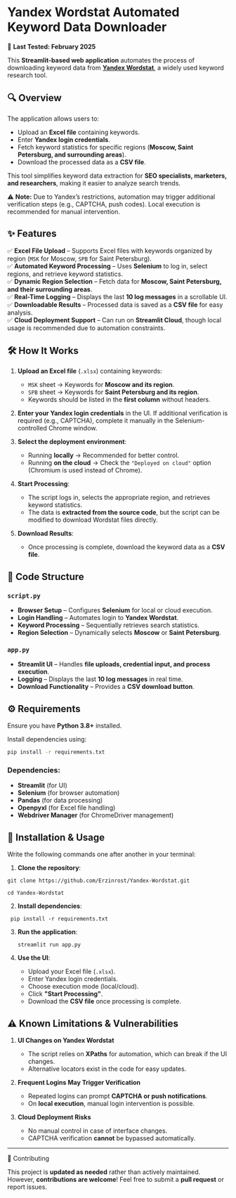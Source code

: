 # Yandex Wordstat Automated Keyword Data Downloader

🚀 **Last Tested: February 2025**

This **Streamlit-based web application** automates the process of downloading keyword data from [**Yandex Wordstat**](https://wordstat.yandex.ru/), a widely used keyword research tool. 

## 🔍 Overview

The application allows users to:

- Upload an **Excel file** containing keywords.
- Enter **Yandex login credentials**.
- Fetch keyword statistics for specific regions (**Moscow, Saint Petersburg, and surrounding areas**).
- Download the processed data as a **CSV file**.

This tool simplifies keyword data extraction for **SEO specialists, marketers, and researchers**, making it easier to analyze search trends.

⚠️ **Note:** Due to Yandex’s restrictions, automation may trigger additional verification steps (e.g., CAPTCHA, push codes). Local execution is recommended for manual intervention.

## ✨ Features

✅ **Excel File Upload** – Supports Excel files with keywords organized by region (`MSK` for Moscow, `SPB` for Saint Petersburg).  
✅ **Automated Keyword Processing** – Uses **Selenium** to log in, select regions, and retrieve keyword statistics.  
✅ **Dynamic Region Selection** – Fetch data for **Moscow, Saint Petersburg, and their surrounding areas**.  
✅ **Real-Time Logging** – Displays the last **10 log messages** in a scrollable UI.  
✅ **Downloadable Results** – Processed data is saved as a **CSV file** for easy analysis.  
✅ **Cloud Deployment Support** – Can run on **Streamlit Cloud**, though local usage is recommended due to automation constraints.

## 🛠 How It Works

1. **Upload an Excel file** (`.xlsx`) containing keywords:
   - `MSK` sheet → Keywords for **Moscow and its region**.
   - `SPB` sheet → Keywords for **Saint Petersburg and its region**.
   - Keywords should be listed in the **first column** without headers.
   
2. **Enter your Yandex login credentials** in the UI. If additional verification is required (e.g., CAPTCHA), complete it manually in the Selenium-controlled Chrome window.

3. **Select the deployment environment**:
   - Running **locally** → Recommended for better control.
   - Running **on the cloud** → Check the `"Deployed on cloud"` option (Chromium is used instead of Chrome).

4. **Start Processing**:
   - The script logs in, selects the appropriate region, and retrieves keyword statistics.
   - The data is **extracted from the source code**, but the script can be modified to download Wordstat files directly.

5. **Download Results**:
   - Once processing is complete, download the keyword data as a **CSV file**.

## 📂 Code Structure

### `script.py`
- **Browser Setup** – Configures **Selenium** for local or cloud execution.
- **Login Handling** – Automates login to **Yandex Wordstat**.
- **Keyword Processing** – Sequentially retrieves search statistics.
- **Region Selection** – Dynamically selects **Moscow** or **Saint Petersburg**.

### `app.py`
- **Streamlit UI** – Handles **file uploads, credential input, and process execution**.
- **Logging** – Displays the last **10 log messages** in real time.
- **Download Functionality** – Provides a **CSV download button**.

## ⚙️ Requirements

Ensure you have **Python 3.8+** installed.

Install dependencies using:

```bash
pip install -r requirements.txt
```

### Dependencies:
- **Streamlit** (for UI)
- **Selenium** (for browser automation)
- **Pandas** (for data processing)
- **Openpyxl** (for Excel file handling)
- **Webdriver Manager** (for ChromeDriver management)

## 🚀 Installation & Usage
Write the following commands one after another in your terminal:

1.  **Clone the repository**:
   ```
   git clone https://github.com/Erzinrost/Yandex-Wordstat.git
   ```
   ```
   cd Yandex-Wordstat
   ```

2.  **Install dependencies**:

   ```
    pip install -r requirements.txt
   ```

3.  **Run the application**:

    ```
    streamlit run app.py
    ```

5.  **Use the UI**:

    -   Upload your Excel file (`.xlsx`).
    -   Enter Yandex login credentials.
    -   Choose execution mode (local/cloud).
    -   Click **"Start Processing"**.
    -   Download the **CSV file** once processing is complete.

## ⚠️ Known Limitations & Vulnerabilities

1.  **UI Changes on Yandex Wordstat**

    -   The script relies on **XPaths** for automation, which can break if the UI changes.
    -   Alternative locators exist in the code for easy updates.
2.  **Frequent Logins May Trigger Verification**

    -   Repeated logins can prompt **CAPTCHA or push notifications**.
    -   On **local execution**, manual login intervention is possible.
3.  **Cloud Deployment Risks**

    -   No manual control in case of interface changes.
    -   CAPTCHA verification **cannot** be bypassed automatically.

* * * * *

🤝 Contributing

This project is **updated as needed** rather than actively maintained.\
However, **contributions are welcome**! Feel free to submit a **pull request** or report issues.
